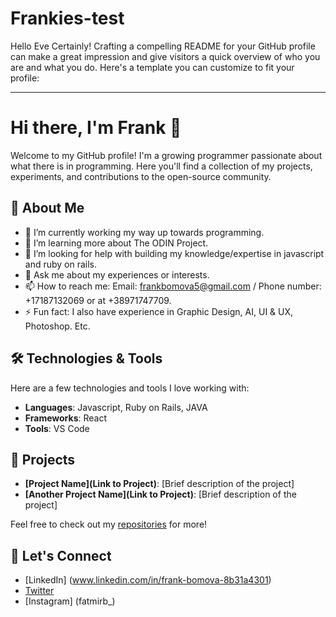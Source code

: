 # Frankies-test
Hello Eve 
Certainly! Crafting a compelling README for your GitHub profile can make a great impression and give visitors a quick overview of who you are and what you do. Here's a template you can customize to fit your profile:

---

# Hi there, I'm Frank 👋

Welcome to my GitHub profile! I'm a growing  programmer passionate about what there is in programming. Here you'll find a collection of my projects, experiments, and contributions to the open-source community.

## 🚀 About Me

- 🔭 I’m currently working my way up towards programming.
- 🌱 I’m learning more about The ODIN Project.
- 🤔 I’m looking for help with building my knowledge/expertise in javascript and ruby on rails.
- 💬 Ask me about my experiences or interests.
- 📫 How to reach me: Email: frankbomova5@gmail.com / Phone number: +17187132069 or at +38971747709.
- ⚡ Fun fact: I also have experience in Graphic Design, AI, UI & UX, Photoshop. Etc.

## 🛠️ Technologies & Tools

Here are a few technologies and tools I love working with:

- **Languages**: Javascript, Ruby on Rails, JAVA
- **Frameworks**: React
- **Tools**: VS Code

## 📂 Projects

- **[Project Name](Link to Project)**: [Brief description of the project]
- **[Another Project Name](Link to Project)**: [Brief description of the project]

Feel free to check out my [repositories](https://github.com/FrankBoy123/Frankies-test.git) for more!

## 🤝 Let's Connect

- [LinkedIn] (www.linkedin.com/in/frank-bomova-8b31a4301)
- [Twitter](Fatmirb3)
- [Instagram] (fatmirb_)